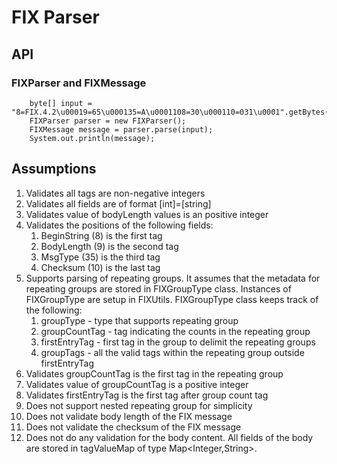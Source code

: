 # FIX Parser

## API

### FIXParser and FIXMessage

```agsl
    byte[] input = "8=FIX.4.2\u00019=65\u000135=A\u0001108=30\u000110=031\u0001".getBytes();
    FIXParser parser = new FIXParser();
    FIXMessage message = parser.parse(input);
    System.out.println(message);
```

## Assumptions
1. Validates all tags are non-negative integers
1. Validates all fields are of format [int]=[string]
1. Validates value of bodyLength values is an positive integer
1. Validates the positions of the following fields:
   1. BeginString (8) is the first tag
   1. BodyLength (9) is the second tag
   1. MsgType (35) is the third tag
   1. Checksum (10) is the last tag
1. Supports parsing of repeating groups. It assumes that the metadata for repeating groups are stored in FIXGroupType class. Instances of FIXGroupType are setup in FIXUtils. FIXGroupType class keeps track of the following:
   1. groupType - type that supports repeating group
   1. groupCountTag - tag indicating the counts in the repeating group
   1. firstEntryTag - first tag in the group to delimit the repeating groups
   1. groupTags - all the valid tags within the repeating group outside firstEntryTag
1. Validates groupCountTag is the first tag in the repeating group
1. Validates value of groupCountTag is a positive integer
1. Validates firstEntryTag is the first tag after group count tag
1. Does not support nested repeating group for simplicity
1. Does not validate body length of the FIX message
1. Does not validate the checksum of the FIX message
1. Does not do any validation for the body content. All fields of the body are stored in tagValueMap of type Map<Integer,String>.



